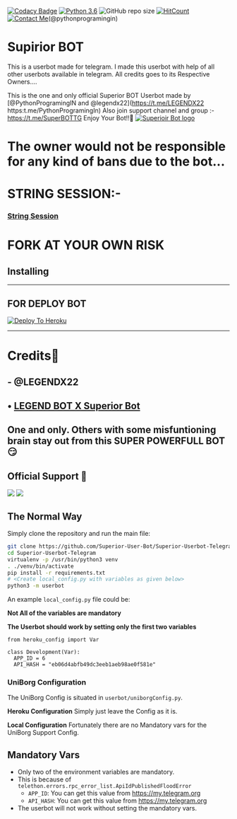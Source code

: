 [![Codacy Badge](https://api.codacy.com/project/badge/Grade/f7c51539e67b483bb8d7749acca51d3a)](https://app.codacy.com/gh/legendx22/LEGEND-BOT?utm_source=github.com&utm_medium=referral&utm_content=legendx22/LEGEND-BOT&utm_campaign=Badge_Grade_Settings)
[![Python 3.6](https://img.shields.io/badge/Python-3.6%20or%20newer-blue.svg)](https://www.python.org/downloads/release/python-360/)
![GitHub repo size](https://img.shields.io/github/repo-size/legendx22/LEGEND-BOT)
[![HitCount](http://hits.dwyl.com/legendx22/LEGEND-BOT.svg)](http://hits.dwyl.com/legendx22/LEGEND-BOT)
[![Contact Me](https://img.shields.io/badge/Telegram-Contact%20Me-informational)](https://t.me/legendx22)(@pythonprogramingin)


# Supirior BOT
This is a userbot made for telegram. I made this userbot with help of all other userbots available in telegram. All credits goes to its Respective Owners....

This is the one and only official Superior BOT Userbot made by [@PythonProgramingIN and @legendx22](https://t.me/LEGENDX22 https:t.me/PythonProgramingIn) Also join support channel and group :- https://t.me/SuperBOTTG  Enjoy Your Bot!!💝
[![Superioir Bot logo](https://telegra.ph/file/fd0c6732fa1fdfeae2419.png)](https://t.me/teamishere)


# The owner would not be responsible for any kind of bans due to the bot...


# STRING SESSION:-
### [String Session](https://repl.it/@amanpandey7647/SuperiorBot#main.py)

# FORK AT YOUR OWN RISK
## Installing


-------------------------------------------------

## FOR DEPLOY BOT 

[![Deploy To Heroku](https://www.herokucdn.com/deploy/button.svg)](https://dashboard.heroku.com/new?button-url=https%3A%2F%2Fgithub.com%2FSuperior-User-Bot%2Flegendpack&template=https%3A%2F%2Fgithub.com%2FSuperior-User-Bot%2Flegendpack)

------------------------------------------------


# Credits👀
## - **@LEGENDX22**
## • [LEGEND BOT X Superior Bot](https://github.com/TeamLEGENDX/LegendBOT)
## One and only. Others with some misfuntioning brain stay out from this SUPER POWERFULL BOT😏

## Official Support 💖
<a href="https://t.me/SuperBOTTG"><img src="https://img.shields.io/badge/Join-Support%20Channel-red.svg?style=for-the-badge&logo=Telegram"></a>
<a href="https://t.me/teamishere"><img src="https://img.shields.io/badge/Join-Support%20Group-blue.svg?style=for-the-badge&logo=Telegram"></a>

## The Normal Way

Simply clone the repository and run the main file:
```sh
git clone https://github.com/Superior-User-Bot/Superior-Userbot-Telegram
cd Superior-Userbot-Telegram
virtualenv -p /usr/bin/python3 venv
. ./venv/bin/activate
pip install -r requirements.txt
# <Create local_config.py with variables as given below>
python3 -m userbot
```

An example `local_config.py` file could be:

**Not All of the variables are mandatory**

__The Userbot should work by setting only the first two variables__

```python3
from heroku_config import Var

class Development(Var):
  APP_ID = 6
  API_HASH = "eb06d4abfb49dc3eeb1aeb98ae0f581e"
```

### UniBorg Configuration

The UniBorg Config is situated in `userbot/uniborgConfig.py`.

**Heroku Configuration**
Simply just leave the Config as it is.

**Local Configuration**
Fortunately there are no Mandatory vars for the UniBorg Support Config.

## Mandatory Vars

- Only two of the environment variables are mandatory.
- This is because of `telethon.errors.rpc_error_list.ApiIdPublishedFloodError`
    - `APP_ID`:   You can get this value from https://my.telegram.org
    - `API_HASH`:   You can get this value from https://my.telegram.org
- The userbot will not work without setting the mandatory vars.
